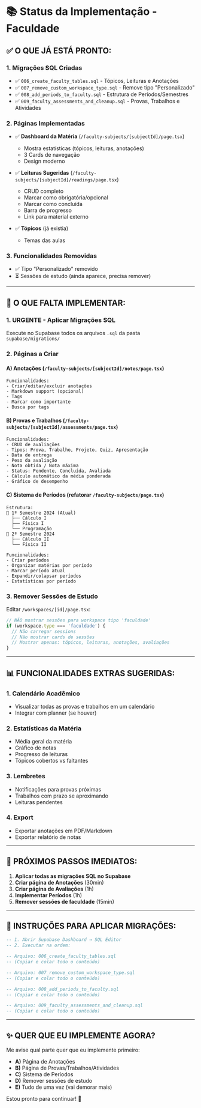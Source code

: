 # 📚 Status da Implementação - Faculdade

## ✅ O QUE JÁ ESTÁ PRONTO:

### 1. Migrações SQL Criadas
- ✅ `006_create_faculty_tables.sql` - Tópicos, Leituras e Anotações
- ✅ `007_remove_custom_workspace_type.sql` - Remove tipo "Personalizado"
- ✅ `008_add_periods_to_faculty.sql` - Estrutura de Períodos/Semestres
- ✅ `009_faculty_assessments_and_cleanup.sql` - Provas, Trabalhos e Atividades

### 2. Páginas Implementadas
- ✅ **Dashboard da Matéria** (`/faculty-subjects/[subjectId]/page.tsx`)
  - Mostra estatísticas (tópicos, leituras, anotações)
  - 3 Cards de navegação
  - Design moderno

- ✅ **Leituras Sugeridas** (`/faculty-subjects/[subjectId]/readings/page.tsx`)
  - CRUD completo
  - Marcar como obrigatória/opcional
  - Marcar como concluída
  - Barra de progresso
  - Link para material externo

- ✅ **Tópicos** (já existia)
  - Temas das aulas

### 3. Funcionalidades Removidas
- ✅ Tipo "Personalizado" removido
- ⏳ Sessões de estudo (ainda aparece, precisa remover)

---

## 🚧 O QUE FALTA IMPLEMENTAR:

### 1. URGENTE - Aplicar Migrações SQL
Execute no Supabase todos os arquivos `.sql` da pasta `supabase/migrations/`

### 2. Páginas a Criar

#### A) **Anotações** (`/faculty-subjects/[subjectId]/notes/page.tsx`)
```
Funcionalidades:
- Criar/editar/excluir anotações
- Markdown support (opcional)
- Tags
- Marcar como importante
- Busca por tags
```

#### B) **Provas e Trabalhos** (`/faculty-subjects/[subjectId]/assessments/page.tsx`)
```
Funcionalidades:
- CRUD de avaliações
- Tipos: Prova, Trabalho, Projeto, Quiz, Apresentação
- Data de entrega
- Peso da avaliação
- Nota obtida / Nota máxima
- Status: Pendente, Concluída, Avaliada
- Cálculo automático da média ponderada
- Gráfico de desempenho
```

#### C) **Sistema de Períodos** (refatorar `/faculty-subjects/page.tsx`)
```
Estrutura:
📅 1º Semestre 2024 (Atual)
  ├── Cálculo I
  ├── Física I
  └── Programação
📅 2º Semestre 2024
  ├── Cálculo II
  └── Física II
  
Funcionalidades:
- Criar períodos
- Organizar matérias por período
- Marcar período atual
- Expandir/colapsar períodos
- Estatísticas por período
```

### 3. Remover Sessões de Estudo
Editar `/workspaces/[id]/page.tsx`:
```typescript
// NÃO mostrar sessões para workspace tipo 'faculdade'
if (workspace.type === 'faculdade') {
  // Não carregar sessions
  // Não mostrar cards de sessões
  // Mostrar apenas: tópicos, leituras, anotações, avaliações
}
```

---

## 📊 FUNCIONALIDADES EXTRAS SUGERIDAS:

### 1. **Calendário Acadêmico**
- Visualizar todas as provas e trabalhos em um calendário
- Integrar com planner (se houver)

### 2. **Estatísticas da Matéria**
- Média geral da matéria
- Gráfico de notas
- Progresso de leituras
- Tópicos cobertos vs faltantes

### 3. **Lembretes**
- Notificações para provas próximas
- Trabalhos com prazo se aproximando
- Leituras pendentes

### 4. **Export**
- Exportar anotações em PDF/Markdown
- Exportar relatório de notas

---

## 🎯 PRÓXIMOS PASSOS IMEDIATOS:

1. **Aplicar todas as migrações SQL no Supabase**
2. **Criar página de Anotações** (30min)
3. **Criar página de Avaliações** (1h)
4. **Implementar Períodos** (1h)
5. **Remover sessões de faculdade** (15min)

---

## 📝 INSTRUÇÕES PARA APLICAR MIGRAÇÕES:

```sql
-- 1. Abrir Supabase Dashboard → SQL Editor
-- 2. Executar na ordem:

-- Arquivo: 006_create_faculty_tables.sql
-- (Copiar e colar todo o conteúdo)

-- Arquivo: 007_remove_custom_workspace_type.sql  
-- (Copiar e colar todo o conteúdo)

-- Arquivo: 008_add_periods_to_faculty.sql
-- (Copiar e colar todo o conteúdo)

-- Arquivo: 009_faculty_assessments_and_cleanup.sql
-- (Copiar e colar todo o conteúdo)
```

---

## ✨ QUER QUE EU IMPLEMENTE AGORA?

Me avise qual parte quer que eu implemente primeiro:
- **A)** Página de Anotações
- **B)** Página de Provas/Trabalhos/Atividades  
- **C)** Sistema de Períodos
- **D)** Remover sessões de estudo
- **E)** Tudo de uma vez (vai demorar mais)

Estou pronto para continuar! 🚀
